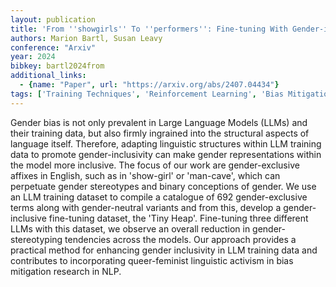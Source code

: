 ```yaml
---
layout: publication
title: 'From ''showgirls'' To ''performers'': Fine-tuning With Gender-inclusive Language For Bias Reduction In Llms'
authors: Marion Bartl, Susan Leavy
conference: "Arxiv"
year: 2024
bibkey: bartl2024from
additional_links:
  - {name: "Paper", url: "https://arxiv.org/abs/2407.04434"}
tags: ['Training Techniques', 'Reinforcement Learning', 'Bias Mitigation', 'Ethics and Bias', 'Pretraining Methods', 'Fine-Tuning']
---
```

Gender bias is not only prevalent in Large Language Models (LLMs) and their
training data, but also firmly ingrained into the structural aspects of
language itself. Therefore, adapting linguistic structures within LLM training
data to promote gender-inclusivity can make gender representations within the
model more inclusive. The focus of our work are gender-exclusive affixes in
English, such as in 'show-girl' or 'man-cave', which can perpetuate gender
stereotypes and binary conceptions of gender. We use an LLM training dataset to
compile a catalogue of 692 gender-exclusive terms along with gender-neutral
variants and from this, develop a gender-inclusive fine-tuning dataset, the
'Tiny Heap'. Fine-tuning three different LLMs with this dataset, we observe an
overall reduction in gender-stereotyping tendencies across the models. Our
approach provides a practical method for enhancing gender inclusivity in LLM
training data and contributes to incorporating queer-feminist linguistic
activism in bias mitigation research in NLP.
